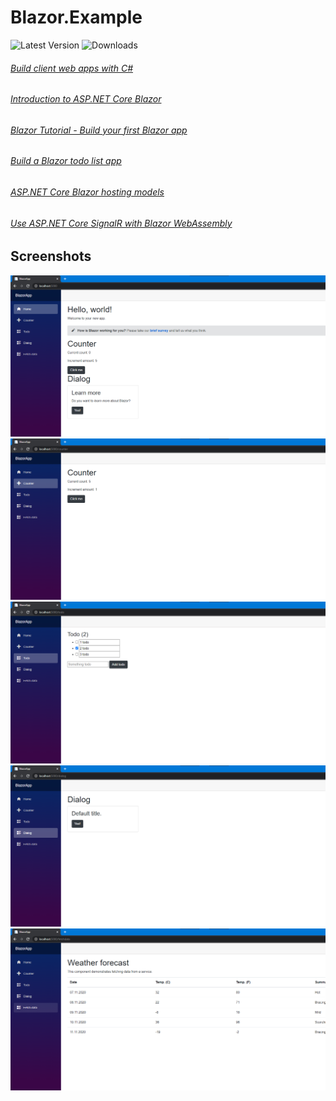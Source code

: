 # Blazor.Example

![Latest Version](https://img.shields.io/github/release/DamianMorozov/Blazor.Example.svg)
![Downloads](https://img.shields.io/github/downloads/DamianMorozov/Blazor.Example/total.svg)

###### [Build client web apps with C#](https://dotnet.microsoft.com/apps/aspnet/web-apps/blazor)
###### [Introduction to ASP.NET Core Blazor](https://docs.microsoft.com/en-us/aspnet/core/blazor/)
###### [Blazor Tutorial - Build your first Blazor app](https://dotnet.microsoft.com/learn/aspnet/blazor-tutorial/install)
###### [Build a Blazor todo list app](https://docs.microsoft.com/en-us/aspnet/core/tutorials/build-a-blazor-app)
###### [ASP.NET Core Blazor hosting models](https://docs.microsoft.com/en-us/aspnet/core/blazor/hosting-models)
###### [Use ASP.NET Core SignalR with Blazor WebAssembly](https://docs.microsoft.com/en-us/aspnet/core/tutorials/signalr-blazor-webassembly)

## Screenshots

![](Assets/localhost_home.png?raw=true)
![](Assets/localhost_counter.png?raw=true)
![](Assets/localhost_todo.png?raw=true)
![](Assets/localhost_dialog.png?raw=true)
![](Assets/localhost_fetchdata.png?raw=true)

